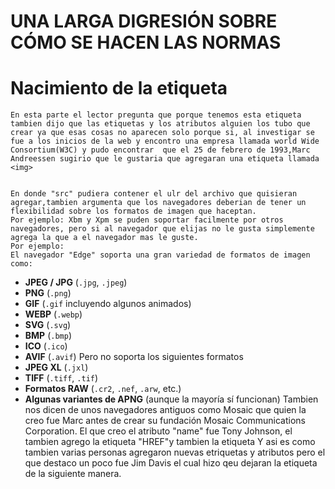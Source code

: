 # UNA LARGA DIGRESIÓN SOBRE CÓMO SE HACEN LAS NORMAS

# Nacimiento de la etiqueta <IMG>
    En esta parte el lector pregunta que porque tenemos esta etiqueta tambien dijo que las etiquetas y los atributos alguien los tubo que crear ya que esas cosas no aparecen solo porque si, al investigar se fue a los inicios de la web y encontro una empresa llamada world Wide Consortium(W3C) y pudo encontrar  que el 25 de febrero de 1993,Marc Andreessen sugirio que le gustaria que agregaran una etiqueta llamada <img>

<img src="" alt="">

    En donde "src" pudiera contener el ulr del archivo que quisieran agregar,tambien argumenta que los navegadores deberian de tener un flexibilidad sobre los formatos de imagen que haceptan.
    Por ejemplo: Xbm y Xpm se puden soportar facilmente por otros navegadores, pero si al navegador que elijas no le gusta simplemente agrega la que a el navegador mas le guste.
    Por ejemplo:
    El navegador "Edge" soporta una gran variedad de formatos de imagen como:
- **JPEG / JPG** (`.jpg`, `.jpeg`)
- **PNG** (`.png`)
- **GIF** (`.gif` incluyendo algunos animados)
- **WEBP** (`.webp`)
- **SVG** (`.svg`)
- **BMP** (`.bmp`)
- **ICO** (`.ico`)
- **AVIF** (`.avif`)
    Pero no soporta los siguientes formatos
- **JPEG XL** (`.jxl`)
- **TIFF** (`.tiff`, `.tif`)
- **Formatos RAW** (`.cr2`, `.nef`, `.arw`, etc.)
- **Algunas variantes de APNG** (aunque la mayoría sí funcionan)
    Tambien nos dicen de unos navegadores antiguos como
        Mosaic que quien la creo fue Marc antes de crear su fundación Mosaic Communications Corporation.
        El que creo el atributo "name" fue Tony Johnson, el tambien agrego la etiqueta "HREF"y tambien la etiqueta <a>
    Y asi es como tambien varias personas agregaron nuevas etriquetas y atributos pero el que destaco un poco fue Jim Davis el cual hizo qeu dejaran la etiqueta <img> de la siguiente manera.
<img href="url" CONTENT-TYPE=audio/Basic>